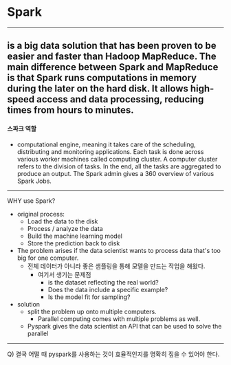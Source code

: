 # Spark 
---
is a big data solution that has been proven to be easier and faster than Hadoop MapReduce. The main difference between Spark and MapReduce is that Spark runs computations in memory during the later on the hard disk. It allows high-speed access and data processing, reducing times from hours to minutes.
---
#### 스파크 역할
- computational engine, meaning it takes care of the scheduling, distributing and monitoring applications. Each task is done across various worker machines called computing cluster. A computer cluster refers to the division of tasks. In the end, all the tasks are aggregated to produce an output. The Spark admin gives a 360 overview of various Spark Jobs.
---
WHY use Spark?
- original process:
    - Load the data to the disk
    - Process / analyze the data
    - Build the machine learning model
    - Store the prediction back to disk
- The problem arises if the data scientist wants to process data that's too big for one computer.
    - 전체 데이터가 아니라 좋은 샘플링을 통해 모델을 만드는 작업을 해왔다.
        - 여기서 생기는 문제점
            - is the dataset reflecting the real world?
            - Does the data include a specific example?
            - Is the model fit for sampling?
- solution
    - split the problem up onto multiple computers.
        - Parallel computing comes with multiple problems as well.
    - Pyspark gives the data scientist an API that can be used to solve the parallel 
---


Q) 결국 어떨 때 pyspark를 사용하는 것이 효율적인지를 명확히 짚을 수 있어야 한다.